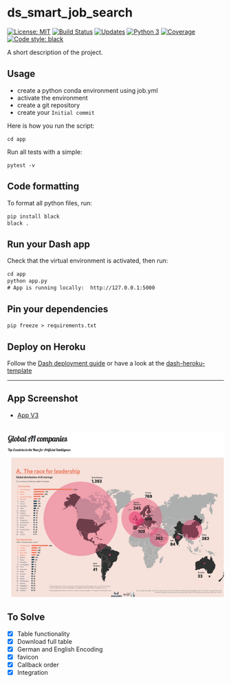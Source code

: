 # ds_smart_job_search
 [![License: MIT](https://img.shields.io/badge/License-MIT-yellow.svg)](https://opensource.org/licenses/MIT) [![Build Status](https://travis-ci.org/dj/ds_smart_job_search.svg?branch=master)](https://travis-ci.org/dj/ds_smart_job_search) [![Updates](https://pyup.io/repos/github/dj/ds_smart_job_search/shield.svg)](https://pyup.io/repos/github/dj/ds_smart_job_search/) [![Python 3](https://pyup.io/repos/github/dj/ds_smart_job_search/python-3-shield.svg)](https://pyup.io/repos/github/dj/ds_smart_job_search/) [![Coverage](https://codecov.io/github/dj/ds_smart_job_search/coverage.svg?branch=master)](https://codecov.io/github/dj/ds_smart_job_search?branch=master) [![Code style: black](https://img.shields.io/badge/code%20style-black-000000.svg)](https://github.com/ambv/black)


A short description of the project.


## Usage
- create a python conda environment using job.yml
- activate the environment
- create a git repository
- create your `Initial commit`

Here is how you run the script:

```shell
cd app
```
Run all tests with a simple:
```
pytest -v
```

## Code formatting
To format all python files, run:

```shell
pip install black
black .
```


## Run your Dash app
Check that the virtual environment is activated, then run:

```shell
cd app
python app.py
# App is running locally:  http://127.0.0.1:5000
```

## Pin your dependencies

```shell
pip freeze > requirements.txt
```

## Deploy on Heroku
Follow the [Dash deployment guide](https://dash.plot.ly/deployment) or have a look at the [dash-heroku-template](https://github.com/plotly/dash-heroku-template)  


---
## App Screenshot  
 * [App V3](https://ai-companies.herokuapp.com/)  

![ScreenShot](Screen_shot_app.png)
---
## To Solve
 - [x] Table functionality
 - [x] Download full table
 - [x] German and English Encoding
 - [x] favicon
 - [x] Callback order
 - [x] Integration
